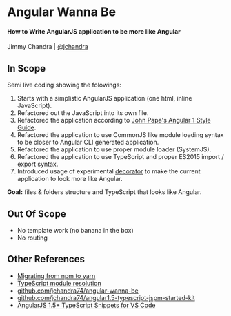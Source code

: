 # Angular Wanna Be
#### How to Write AngularJS application to be more like Angular
Jimmy Chandra | [@jchandra](https://twitter.com/jchandra)

## In Scope
Semi live coding showing the folowings:
1. Starts with a simplistic AngularJS application (one html, inline JavaScript).
2. Refactored out the JavaScript into its own file.
3. Refactored the application according to [John Papa's Angular 1 Style Guide](https://github.com/johnpapa/angular-styleguide/blob/master/a1/README.md).
4. Refactored the application to use CommonJS like module loading syntax to be closer to Angular CLI generated application.
5. Refactored the application to use proper module loader (SystemJS).
6. Refactored the application to use TypeScript and proper ES2015 import / export syntax.
7. Introduced usage of experimental [decorator](https://www.typescriptlang.org/docs/handbook/decorators.html) to make the current application to look more like Angular.

**Goal:** files & folders structure and TypeScript that looks like Angular.

## Out Of Scope
- No template work (no banana in the box)
- No routing

## Other References
- [Migrating from npm to yarn](https://yarnpkg.com/lang/en/docs/migrating-from-npm/)
- [TypeScript module resolution](https://www.typescriptlang.org/docs/handbook/module-resolution.html)
- [github.com/jchandra74/angular-wanna-be](https://github.com/jchandra74/angular-wanna-be)
- [github.com/jchandra74/angular1.5-typescript-jspm-started-kit](https://github.com/jchandra74/angular1.5-typescript-jspm-starter-kit)
- [AngularJS 1.5+ TypeScript Snippets for VS Code](https://marketplace.visualstudio.com/items?itemName=jimmychandra.angularjs-1-5--typescript-snippets)


